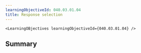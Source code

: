 ```yaml
---
learningObjectiveId: 040.03.01.04
title: Response selection
---
```


```tsx eval
<LearningOBjectives learningObjectiveId={040.03.01.04} />
```

## Summary

